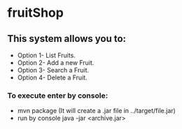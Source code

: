 # fruitShop

This system allows you to:
-------------------------
- Option 1- List Fruits.
- Option 2- Add a new Fruit.
- Option 3- Search a Fruit. 
- Option 4- Delete a Fruit.

### To execute enter by console:

-  mvn package (It will create a .jar file in ../target/file.jar)
- run by console java -jar <archive.jar>
